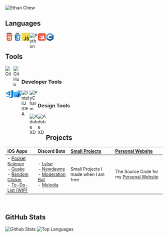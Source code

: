 ![Ethan Chew](https://socialify.git.ci/Ethan-Chew/Ethan-Chew/image?description=1&descriptionEditable=Developer%2C%20Designer%2C%20Student&pattern=Circuit%20Board&theme=Light) 

## Languages
<img align="left" alt="HTML5" width="26px" src="https://raw.githubusercontent.com/github/explore/80688e429a7d4ef2fca1e82350fe8e3517d3494d/topics/html/html.png" />
<img align="left" alt="CSS3" width="26px" src="https://raw.githubusercontent.com/github/explore/80688e429a7d4ef2fca1e82350fe8e3517d3494d/topics/css/css.png" />
<img align="left" alt="JavaScript" width="26px" src="https://raw.githubusercontent.com/github/explore/80688e429a7d4ef2fca1e82350fe8e3517d3494d/topics/javascript/javascript.png" />
<img align="left" alt="Python" width="26px" src="https://simpleicons.org/icons/python.svg" />
<img align="left" alt="Swift" width="26px" src="https://raw.githubusercontent.com/minelarka14/minelarka14/master/swift-original.svg" />
<img align="left" alt="C++" width="26px" src="https://raw.githubusercontent.com/github/explore/80688e429a7d4ef2fca1e82350fe8e3517d3494d/topics/cpp/cpp.png" /> 

<br />
<br />

## Tools
<img align="left" alt="Git" width="26px" src="https://cdn.jsdelivr.net/npm/simple-icons@v3/icons/git.svg" />
<img align="left" alt="GitHub" width="26px" src="https://cdn.jsdelivr.net/npm/simple-icons@v3/icons/github.svg" />

<br />

### Developer Tools
<img align="left" alt="Visual Studio Code" width="26px" src="https://raw.githubusercontent.com/github/explore/80688e429a7d4ef2fca1e82350fe8e3517d3494d/topics/visual-studio-code/visual-studio-code.png" />
<img align="left" alt="Xcode" width="26px" src="https://raw.githubusercontent.com/github/explore/80688e429a7d4ef2fca1e82350fe8e3517d3494d/topics/xcode/xcode.png" />
<img align="left" alt="IntelliJ IDEA" width="26px" src="https://simpleicons.org/icons/intellijidea.svg" />
<img align="left" alt="PyCharm" width="26px" src="https://simpleicons.org/icons/pycharm.svg" />

<br />

### Design Tools
<img align="left" alt="Adobe XD" width="26px" src="https://simpleicons.org/icons/adobexd.svg" />
<img align="left" alt="Adobe XD" width="26px" src="https://simpleicons.org/icons/figma.svg" />

<br />
<br />

## Projects

| iOS Apps | Discord Bots | [Small Projects](https://github.com/Ethan-Chew/Small-Projects) | [Personal Website](https://github.com/Ethan-Chew/Personal-Website) |
| :--- | :--- | :--- | :--- |
| - [Pocket Science](https://github.com/Newspace-Inc/Pocket-Science-iOS)<br />- [Quake](https://github.com/Ethan-Chew/Quake)<br />- [Random Clicker](https://github.com/Ethan-Chew/Random-Clicker)<br />- [To-Do-List (WIP)](https://github.com/Ethan-Chew/To-Do-List) | - [Lvlse](https://github.com/Ethan-Chew/Lvlse)<br />- [Newdawns](https://github.com/Ethan-Chew/Newdawns)<br />- [Moderation Bot](https://github.com/Ethan-Chew/Moderation-Bot)<br />- [Melodia](https://github.com/Ethan-Chew/Melodia)<br /> | Small Projects I made when I am free | The Source Code for my [Personal Website](ethanchew.me) |

<br />

## GitHub Stats

![Github Stats](https://github-readme-stats.vercel.app/api?username=Ethan-Chew&bg_color=30,159957,155799&title_color=fff&text_color=fff&count_private=true&show_icons=false&include_all_commits=true)
![Top Languages](https://github-readme-stats.vercel.app/api/top-langs/?username=Ethan-Chew&layout=compact&bg_color=30,159957,155799&title_color=fff&text_color=fff)

